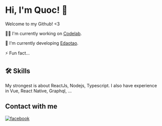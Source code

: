 # Hi, I'm Quoc! 👋
Welcome to my Github! <3

👩‍💻 I'm currently working on [Codelab](https://codelab.vn/).

🧠 I'm currently developing [Edaotao](https://codelab.edaotao.codelab.vn). 


⚡️ Fun fact...
## 🛠 Skills
My strongest is about ReactJs, Nodejs, Typescript. I also have experience in Vue, React Native, Graphql, ...

## Contact with me


[![facebook](https://img.shields.io/badge/Facebook-1DA1F2?style=for-the-badge&logo=facebook&logoColor=white)](https://www.facebook.com/quocpham2000/)
